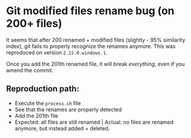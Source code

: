 # Git modified files rename bug (on 200+ files)
It seems that after 200 renamed + modified files (slightly - 95% similarity index), git fails to properly recognize the renames anymore. This was reproduced on version `2.12.0.windows.1`.

Once you add the 201th renamed file, it will break *everything*, even if you amend the commit.

## Reproduction path:
* Execute the `process.sh` file
* See that the renames are properly detected
* Add the 201th file
* Expected: all files are still renamed | Actual: no files are renamed anymore, but instead added + deleted.
